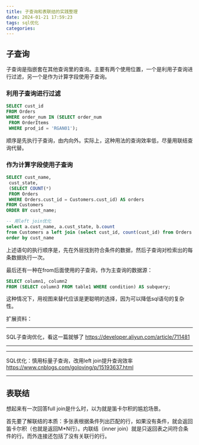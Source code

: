 ```yaml
---
title: 子查询和表联结的实践整理
date: 2024-01-21 17:59:23
tags: sql优化
categories:
---
```


## 子查询

子查询是指嵌套在其他查询里的查询。主要有两个使用位置，一个是利用子查询进行过滤，另一个是作为计算字段使用子查询。

### 利用子查询进行过滤

```sql
SELECT cust_id 
FROM Orders 
WHERE order_num IN (SELECT order_num 
 FROM OrderItems 
 WHERE prod_id = 'RGAN01');
```

顺序是先执行子查询，由内向外。实际上，这种用法的查询效率低，尽量用联结查询代替。

### 作为计算字段使用子查询

```sql
SELECT cust_name, 
 cust_state, 
 (SELECT COUNT(*) 
 FROM Orders 
 WHERE Orders.cust_id = Customers.cust_id) AS orders 
FROM Customers 
ORDER BY cust_name;

-- 用left join优化
select a.cust_name, a.cust_state, b.count
from Customers a left join (select cust_id, count(cust_id) from Orders group by cust_id) b on a.cust_id=b.cust_id
order by cust_name
```

上述语句的执行顺序是，先在外层找到符合条件的数据，然后子查询对检索出的每条数据执行一次。

最后还有一种在from后面使用的子查询，作为主查询的数据源：

```sql
SELECT column1, column2
FROM (SELECT column3 FROM table1 WHERE condition) AS subquery;
```

这种情况下，用视图来替代应该是更聪明的选择，因为可以降低sql语句的复杂性。

扩展资料：

---

SQL子查询优化，看这一篇就够了
https://developer.aliyun.com/article/711481

---

---

SQL优化：慎用标量子查询，改用left join提升查询效率 
https://www.cnblogs.com/goloving/p/15193637.html

---

## 表联结

想起来有一次回答full join是什么时，以为就是笛卡尔积的尴尬场景。

首先要了解联结的本质：多张表根据条件列出匹配的行，如果没有条件，就会返回笛卡尔积（也就是返回M*N行）。内联结（inner join）就是只返回表之间符合条件的行。而外连接还包括了没有关联行的行。

